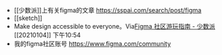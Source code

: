 - [[少数派]]上有关figma的文章  https://sspai.com/search/post/figma
- [[sketch]]
- Make design accessible to everyone。Via[Figma 社区游玩指南 - 少数派](https://sspai.com/post/64214)[[20210104]] 下午10:54
- 我的figma社区账号  https://www.figma.com/community
